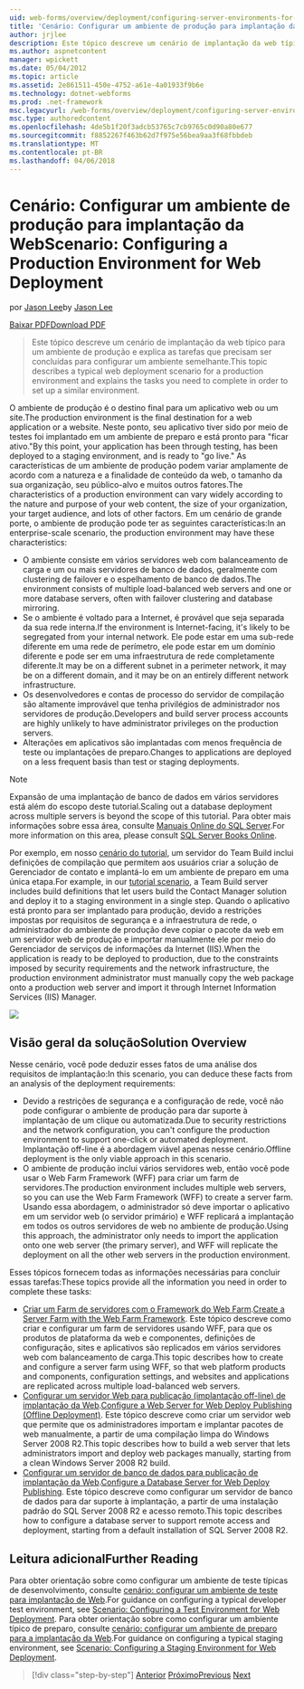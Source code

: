 ```yaml
---
uid: web-forms/overview/deployment/configuring-server-environments-for-web-deployment/scenario-configuring-a-production-environment-for-web-deployment
title: 'Cenário: Configurar um ambiente de produção para implantação da Web | Microsoft Docs'
author: jrjlee
description: Este tópico descreve um cenário de implantação da web típico para um ambiente de produção e explica as tarefas que precisam ser concluídas para configurar um semelhante...
ms.author: aspnetcontent
manager: wpickett
ms.date: 05/04/2012
ms.topic: article
ms.assetid: 2e861511-450e-4752-a61e-4a01933f9b6e
ms.technology: dotnet-webforms
ms.prod: .net-framework
msc.legacyurl: /web-forms/overview/deployment/configuring-server-environments-for-web-deployment/scenario-configuring-a-production-environment-for-web-deployment
msc.type: authoredcontent
ms.openlocfilehash: 4de5b1f20f3adcb53765c7cb9765c0d90a80e677
ms.sourcegitcommit: f8852267f463b62d7f975e56bea9aa3f68fbbdeb
ms.translationtype: MT
ms.contentlocale: pt-BR
ms.lasthandoff: 04/06/2018
---
```

<a name="scenario-configuring-a-production-environment-for-web-deployment"></a><span data-ttu-id="0f6fc-103">Cenário: Configurar um ambiente de produção para implantação da Web</span><span class="sxs-lookup"><span data-stu-id="0f6fc-103">Scenario: Configuring a Production Environment for Web Deployment</span></span>
====================
<span data-ttu-id="0f6fc-104">por [Jason Lee](https://github.com/jrjlee)</span><span class="sxs-lookup"><span data-stu-id="0f6fc-104">by [Jason Lee](https://github.com/jrjlee)</span></span>

[<span data-ttu-id="0f6fc-105">Baixar PDF</span><span class="sxs-lookup"><span data-stu-id="0f6fc-105">Download PDF</span></span>](https://msdnshared.blob.core.windows.net/media/MSDNBlogsFS/prod.evol.blogs.msdn.com/CommunityServer.Blogs.Components.WeblogFiles/00/00/00/63/56/8130.DeployingWebAppsInEnterpriseScenarios.pdf)

> <span data-ttu-id="0f6fc-106">Este tópico descreve um cenário de implantação da web típico para um ambiente de produção e explica as tarefas que precisam ser concluídas para configurar um ambiente semelhante.</span><span class="sxs-lookup"><span data-stu-id="0f6fc-106">This topic describes a typical web deployment scenario for a production environment and explains the tasks you need to complete in order to set up a similar environment.</span></span>


<span data-ttu-id="0f6fc-107">O ambiente de produção é o destino final para um aplicativo web ou um site.</span><span class="sxs-lookup"><span data-stu-id="0f6fc-107">The production environment is the final destination for a web application or a website.</span></span> <span data-ttu-id="0f6fc-108">Neste ponto, seu aplicativo tiver sido por meio de testes foi implantado em um ambiente de preparo e está pronto para "ficar ativo."</span><span class="sxs-lookup"><span data-stu-id="0f6fc-108">By this point, your application has been through testing, has been deployed to a staging environment, and is ready to "go live."</span></span> <span data-ttu-id="0f6fc-109">As características de um ambiente de produção podem variar amplamente de acordo com a natureza e a finalidade de conteúdo da web, o tamanho da sua organização, seu público-alvo e muitos outros fatores.</span><span class="sxs-lookup"><span data-stu-id="0f6fc-109">The characteristics of a production environment can vary widely according to the nature and purpose of your web content, the size of your organization, your target audience, and lots of other factors.</span></span> <span data-ttu-id="0f6fc-110">Em um cenário de grande porte, o ambiente de produção pode ter as seguintes características:</span><span class="sxs-lookup"><span data-stu-id="0f6fc-110">In an enterprise-scale scenario, the production environment may have these characteristics:</span></span>

- <span data-ttu-id="0f6fc-111">O ambiente consiste em vários servidores web com balanceamento de carga e um ou mais servidores de banco de dados, geralmente com clustering de failover e o espelhamento de banco de dados.</span><span class="sxs-lookup"><span data-stu-id="0f6fc-111">The environment consists of multiple load-balanced web servers and one or more database servers, often with failover clustering and database mirroring.</span></span>
- <span data-ttu-id="0f6fc-112">Se o ambiente é voltado para a Internet, é provável que seja separada da sua rede interna.</span><span class="sxs-lookup"><span data-stu-id="0f6fc-112">If the environment is Internet-facing, it's likely to be segregated from your internal network.</span></span> <span data-ttu-id="0f6fc-113">Ele pode estar em uma sub-rede diferente em uma rede de perímetro, ele pode estar em um domínio diferente e pode ser em uma infraestrutura de rede completamente diferente.</span><span class="sxs-lookup"><span data-stu-id="0f6fc-113">It may be on a different subnet in a perimeter network, it may be on a different domain, and it may be on an entirely different network infrastructure.</span></span>
- <span data-ttu-id="0f6fc-114">Os desenvolvedores e contas de processo do servidor de compilação são altamente improvável que tenha privilégios de administrador nos servidores de produção.</span><span class="sxs-lookup"><span data-stu-id="0f6fc-114">Developers and build server process accounts are highly unlikely to have administrator privileges on the production servers.</span></span>
- <span data-ttu-id="0f6fc-115">Alterações em aplicativos são implantadas com menos frequência de teste ou implantações de preparo.</span><span class="sxs-lookup"><span data-stu-id="0f6fc-115">Changes to applications are deployed on a less frequent basis than test or staging deployments.</span></span>

> [!NOTE]
> <span data-ttu-id="0f6fc-116">Expansão de uma implantação de banco de dados em vários servidores está além do escopo deste tutorial.</span><span class="sxs-lookup"><span data-stu-id="0f6fc-116">Scaling out a database deployment across multiple servers is beyond the scope of this tutorial.</span></span> <span data-ttu-id="0f6fc-117">Para obter mais informações sobre essa área, consulte [Manuais Online do SQL Server](https://technet.microsoft.com/library/ms130214.aspx).</span><span class="sxs-lookup"><span data-stu-id="0f6fc-117">For more information on this area, please consult [SQL Server Books Online](https://technet.microsoft.com/library/ms130214.aspx).</span></span>


<span data-ttu-id="0f6fc-118">Por exemplo, em nosso [cenário do tutorial](../deploying-web-applications-in-enterprise-scenarios/enterprise-web-deployment-scenario-overview.md), um servidor do Team Build inclui definições de compilação que permitem aos usuários criar a solução de Gerenciador de contato e implantá-lo em um ambiente de preparo em uma única etapa.</span><span class="sxs-lookup"><span data-stu-id="0f6fc-118">For example, in our [tutorial scenario](../deploying-web-applications-in-enterprise-scenarios/enterprise-web-deployment-scenario-overview.md), a Team Build server includes build definitions that let users build the Contact Manager solution and deploy it to a staging environment in a single step.</span></span> <span data-ttu-id="0f6fc-119">Quando o aplicativo está pronto para ser implantado para produção, devido a restrições impostas por requisitos de segurança e a infraestrutura de rede, o administrador do ambiente de produção deve copiar o pacote da web em um servidor web de produção e importar manualmente ele por meio do Gerenciador de serviços de informações da Internet (IIS).</span><span class="sxs-lookup"><span data-stu-id="0f6fc-119">When the application is ready to be deployed to production, due to the constraints imposed by security requirements and the network infrastructure, the production environment administrator must manually copy the web package onto a production web server and import it through Internet Information Services (IIS) Manager.</span></span>

![](scenario-configuring-a-production-environment-for-web-deployment/_static/image1.png)

## <a name="solution-overview"></a><span data-ttu-id="0f6fc-120">Visão geral da solução</span><span class="sxs-lookup"><span data-stu-id="0f6fc-120">Solution Overview</span></span>

<span data-ttu-id="0f6fc-121">Nesse cenário, você pode deduzir esses fatos de uma análise dos requisitos de implantação:</span><span class="sxs-lookup"><span data-stu-id="0f6fc-121">In this scenario, you can deduce these facts from an analysis of the deployment requirements:</span></span>

- <span data-ttu-id="0f6fc-122">Devido a restrições de segurança e a configuração de rede, você não pode configurar o ambiente de produção para dar suporte à implantação de um clique ou automatizada.</span><span class="sxs-lookup"><span data-stu-id="0f6fc-122">Due to security restrictions and the network configuration, you can't configure the production environment to support one-click or automated deployment.</span></span> <span data-ttu-id="0f6fc-123">Implantação off-line é a abordagem viável apenas nesse cenário.</span><span class="sxs-lookup"><span data-stu-id="0f6fc-123">Offline deployment is the only viable approach in this scenario.</span></span>
- <span data-ttu-id="0f6fc-124">O ambiente de produção inclui vários servidores web, então você pode usar o Web Farm Framework (WFF) para criar um farm de servidores.</span><span class="sxs-lookup"><span data-stu-id="0f6fc-124">The production environment includes multiple web servers, so you can use the Web Farm Framework (WFF) to create a server farm.</span></span> <span data-ttu-id="0f6fc-125">Usando essa abordagem, o administrador só deve importar o aplicativo em um servidor web (o servidor primário) e WFF replicará a implantação em todos os outros servidores de web no ambiente de produção.</span><span class="sxs-lookup"><span data-stu-id="0f6fc-125">Using this approach, the administrator only needs to import the application onto one web server (the primary server), and WFF will replicate the deployment on all the other web servers in the production environment.</span></span>

<span data-ttu-id="0f6fc-126">Esses tópicos fornecem todas as informações necessárias para concluir essas tarefas:</span><span class="sxs-lookup"><span data-stu-id="0f6fc-126">These topics provide all the information you need in order to complete these tasks:</span></span>

- <span data-ttu-id="0f6fc-127">[Criar um Farm de servidores com o Framework do Web Farm](configuring-a-database-server-for-web-deploy-publishing.md).</span><span class="sxs-lookup"><span data-stu-id="0f6fc-127">[Create a Server Farm with the Web Farm Framework](configuring-a-database-server-for-web-deploy-publishing.md).</span></span> <span data-ttu-id="0f6fc-128">Este tópico descreve como criar e configurar um farm de servidores usando WFF, para que os produtos de plataforma da web e componentes, definições de configuração, sites e aplicativos são replicados em vários servidores web com balanceamento de carga.</span><span class="sxs-lookup"><span data-stu-id="0f6fc-128">This topic describes how to create and configure a server farm using WFF, so that web platform products and components, configuration settings, and websites and applications are replicated across multiple load-balanced web servers.</span></span>
- <span data-ttu-id="0f6fc-129">[Configurar um servidor Web para publicação (implantação off-line) de implantação da Web](configuring-a-web-server-for-web-deploy-publishing-offline-deployment.md).</span><span class="sxs-lookup"><span data-stu-id="0f6fc-129">[Configure a Web Server for Web Deploy Publishing (Offline Deployment)](configuring-a-web-server-for-web-deploy-publishing-offline-deployment.md).</span></span> <span data-ttu-id="0f6fc-130">Este tópico descreve como criar um servidor web que permite que os administradores importam e implantar pacotes de web manualmente, a partir de uma compilação limpa do Windows Server 2008 R2.</span><span class="sxs-lookup"><span data-stu-id="0f6fc-130">This topic describes how to build a web server that lets administrators import and deploy web packages manually, starting from a clean Windows Server 2008 R2 build.</span></span>
- <span data-ttu-id="0f6fc-131">[Configurar um servidor de banco de dados para publicação de implantação da Web](configuring-a-database-server-for-web-deploy-publishing.md).</span><span class="sxs-lookup"><span data-stu-id="0f6fc-131">[Configure a Database Server for Web Deploy Publishing](configuring-a-database-server-for-web-deploy-publishing.md).</span></span> <span data-ttu-id="0f6fc-132">Este tópico descreve como configurar um servidor de banco de dados para dar suporte à implantação, a partir de uma instalação padrão do SQL Server 2008 R2 e acesso remoto.</span><span class="sxs-lookup"><span data-stu-id="0f6fc-132">This topic describes how to configure a database server to support remote access and deployment, starting from a default installation of SQL Server 2008 R2.</span></span>

## <a name="further-reading"></a><span data-ttu-id="0f6fc-133">Leitura adicional</span><span class="sxs-lookup"><span data-stu-id="0f6fc-133">Further Reading</span></span>

<span data-ttu-id="0f6fc-134">Para obter orientação sobre como configurar um ambiente de teste típicas de desenvolvimento, consulte [cenário: configurar um ambiente de teste para implantação de Web](scenario-configuring-a-test-environment-for-web-deployment.md).</span><span class="sxs-lookup"><span data-stu-id="0f6fc-134">For guidance on configuring a typical developer test environment, see [Scenario: Configuring a Test Environment for Web Deployment](scenario-configuring-a-test-environment-for-web-deployment.md).</span></span> <span data-ttu-id="0f6fc-135">Para obter orientação sobre como configurar um ambiente típico de preparo, consulte [cenário: configurar um ambiente de preparo para a implantação da Web](scenario-configuring-a-staging-environment-for-web-deployment.md).</span><span class="sxs-lookup"><span data-stu-id="0f6fc-135">For guidance on configuring a typical staging environment, see [Scenario: Configuring a Staging Environment for Web Deployment](scenario-configuring-a-staging-environment-for-web-deployment.md).</span></span>

> [!div class="step-by-step"]
> <span data-ttu-id="0f6fc-136">[Anterior](scenario-configuring-a-staging-environment-for-web-deployment.md)
> [Próximo](configuring-a-web-server-for-web-deploy-publishing-remote-agent.md)</span><span class="sxs-lookup"><span data-stu-id="0f6fc-136">[Previous](scenario-configuring-a-staging-environment-for-web-deployment.md)
[Next](configuring-a-web-server-for-web-deploy-publishing-remote-agent.md)</span></span>
